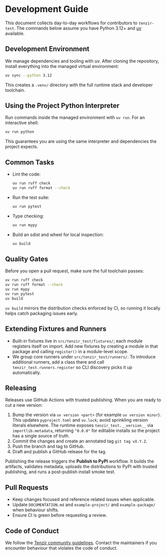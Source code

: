 # Development Guide

This document collects day-to-day workflows for contributors to `tenzir-test`.
The commands below assume you have Python 3.12+ and
[uv](https://docs.astral.sh/uv/) available.

## Development Environment

We manage dependencies and tooling with uv. After cloning the repository,
install everything into the managed virtual environment:

```sh
uv sync --python 3.12
```

This creates a `.venv/` directory with the full runtime stack and developer
toolchain.

## Using the Project Python Interpreter

Run commands inside the managed environment with `uv run`. For an interactive
shell:

```sh
uv run python
```

This guarantees you are using the same interpreter and dependencies the project
expects.

## Common Tasks

- Lint the code:
  ```sh
  uv run ruff check
  uv run ruff format --check
  ```
- Run the test suite:
  ```sh
  uv run pytest
  ```
- Type checking:
  ```sh
  uv run mypy
  ```
- Build an sdist and wheel for local inspection:
  ```sh
  uv build
  ```

## Quality Gates

Before you open a pull request, make sure the full toolchain passes:

```sh
uv run ruff check
uv run ruff format --check
uv run mypy
uv run pytest
uv build
```

`uv build` mirrors the distribution checks enforced by CI, so running it
locally helps catch packaging issues early.

## Extending Fixtures and Runners

- Built-in fixtures live in `src/tenzir_test/fixtures/`; each module registers
  itself on import. Add new fixtures by creating a module in that package and
  calling `register()` in a module-level scope.
- We group core runners under `src/tenzir_test/runners/`. To introduce
  additional runners, add a class there and call `tenzir_test.runners.register`
  so CLI discovery picks it up automatically.

## Releasing

Releases use GitHub Actions with trusted publishing. When you are ready to cut
a new version:

1. Bump the version via `uv version <part>` (for example `uv version minor`).
   This updates `pyproject.toml` and `uv.lock`; avoid sprinkling version
   literals elsewhere. The runtime exposes `tenzir_test.__version__` via
   `importlib.metadata`, returning `"0.0.0"` for editable installs so the
   project has a single source of truth.
2. Commit the changes and create an annotated tag `git tag vX.Y.Z`.
3. Push the branch and tag to GitHub.
4. Draft and publish a GitHub release for the tag.

Publishing the release triggers the **Publish to PyPI** workflow. It builds the
artifacts, validates metadata, uploads the distributions to PyPI with trusted
publishing, and runs a post-publish install smoke test.

## Pull Requests

- Keep changes focused and reference related issues when applicable.
- Update `DOCUMENTATION.md` and `example-project/` and `example-package/` when
  behaviour shifts.
- Ensure CI is green before requesting a review.

## Code of Conduct

We follow the [Tenzir community guidelines](https://github.com/tenzir/community).
Contact the maintainers if you encounter behaviour that violates the code of
conduct.
